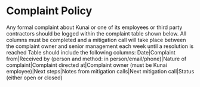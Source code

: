 # Complaint Policy
Any formal complaint about Kunai or one of its employees or third party contractors should be logged within the complaint table shown below. All columns must be completed and a mitigation call will take place between the complaint owner and senior management each week until a resolution is reached
Table should include the following columns: Date|Complaint from|Received by (person and method: in person/email/phone)|Nature of complaint|Complaint directed at|Complaint owner (must be Kunai employee)|Next steps|Notes from mitigation calls|Next mitigation call|Status (either open or closed)
